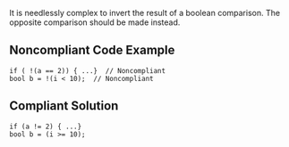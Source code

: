 It is needlessly complex to invert the result of a boolean comparison. The opposite comparison should be made instead.
 
## Noncompliant Code Example

    if ( !(a == 2)) { ...}  // Noncompliant
    bool b = !(i < 10);  // Noncompliant

## Compliant Solution

    if (a != 2) { ...}
    bool b = (i >= 10);